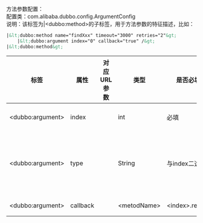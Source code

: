 方法参数配置：  
配置类：com.alibaba.dubbo.config.ArgumentConfig  
说明：该标签为|&lt;dubbo:method&gt;的子标签，用于方法参数的特征描述，比如：  
```xml
|&lt;dubbo:method name="findXxx" timeout="3000" retries="2"&gt;
    |&lt;dubbo:argument index="0" callback="true" /&gt;
|&lt;dubbo:method&gt;
```
|标签 | 属性 | 对应URL参数 | 类型 | 是否必填 | 缺省值 | 作用 | 描述 | 兼容性|
| -------- |---------|---------|---------|---------|---------|---------|---------|---------|
|&lt;dubbo:argument&gt; | index |   | int | 必填 |   | 标识 | 方法名 | 2.0.6以上版本|
|&lt;dubbo:argument&gt; | type |   | String | 与index二选一 |   | 标识 | 通过参数类型查找参数的index | 2.0.6以上版本|
|&lt;dubbo:argument&gt; | callback | |&lt;metodName&gt;|&lt;index&gt;.retries | boolean | 可选 |   | 服务治理 | 参数是否为callback接口，如果为callback，服务提供方将生成反向代理，可以从服务提供方反向调用消费方，通常用于事件推送. | 2.0.6以上版本|
